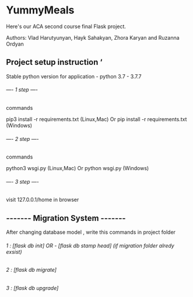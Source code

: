 # YummyMeals

Here's our ACA second course final Flask project. 

Authors: Vlad Harutyunyan, Hayk Sahakyan, Zhora Karyan and Ruzanna Ordyan

## Project setup instruction ‘
Stable python version for application - python 3.7 - 3.7.7


###### —-    1 step     —-

commands

pip3 install -r requirements.txt (Linux,Mac)
Or
pip install -r requirements.txt (Windows)


###### —-    2 step     —-

commands

python3 wsgi.py (Linux,Mac)
Or
python wsgi.py (Windows)


###### —-    3 step     —-

visit 127.0.0.1/home in browser




## ------- Migration System -------

After changing database model , write this commands in project folder 

###### 1 : [flask db init] OR -  [flask db stamp head] (if migration folder alredy exsist)

###### 2 : [flask db migrate]

###### 3 : [flask db upgrade]
